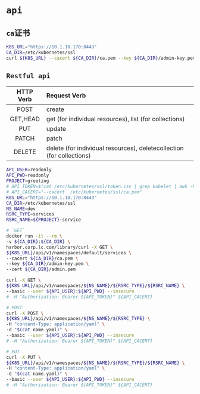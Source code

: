 # `api`

## `ca`证书

```bash
K8S_URL="https://10.1.10.170:8443"
CA_DIR=/etc/kubernetes/ssl
curl ${K8S_URL} --cacert ${CA_DIR}/ca.pem --key ${CA_DIR}/admin-key.pem --cert ${CA_DIR}/admin.pem
```

## `Restful api`

HTTP Verb | Request Verb 
:-:|:-
POST|create
GET,HEAD|get (for individual resources), list (for collections)
PUT|update
PATCH|patch
DELETE|delete (for individual resources), deletecollection (for collections)

```bash
API_USER=readonly
API_PWD=readonly
PROJECT=greeting
# API_TOKEN=$(cat /etc/kubernetes/ssl/token.csv | grep kubelet | awk -F ',' '{print $1}')
# API_CACERT="--cacert  /etc/kubernetes/ssl/ca.pem"
K8S_URL="https://10.1.10.170:8443"
CA_DIR=/etc/kubernetes/ssl
NS_NAME=dev
RSRC_TYPE=services
RSRC_NAME=${PROJECT}-service

# `GET`
docker run -it --rm \
-v ${CA_DIR}:${CA_DIR} \
harbor.corp.lc.com/library/curl -X GET \
${K8S_URL}/api/v1/namespaces/default/services \
--cacert ${CA_DIR}/ca.pem \
--key ${CA_DIR}/admin-key.pem \
--cert ${CA_DIR}/admin.pem

curl -X GET \
${K8S_URL}/api/v1/namespaces/${NS_NAME}/${RSRC_TYPE}/${RSRC_NAME} \
--basic --user ${API_USER}:${API_PWD} --insecure
# -H "Authorization: Bearer ${API_TOKEN}" ${API_CACERT}

# POST
curl -X POST \
${K8S_URL}/api/v1/namespaces/${NS_NAME}/${RSRC_TYPE} \
-H "content-Type: application/yaml" \
-d "$(cat name.yaml)" \
--basic --user ${API_USER}:${API_PWD} --insecure
# -H "Authorization: Bearer ${API_TOKEN}" ${API_CACERT}

# PUT
curl -X PUT \
${K8S_URL}/api/v1/namespaces/${NS_NAME}/${RSRC_TYPE}/${RSRC_NAME} \
-H "content-Type: application/yaml" \
-d "$(cat name.yaml)" \
--basic --user ${API_USER}:${API_PWD} --insecure
# -H "Authorization: Bearer ${API_TOKEN}" ${API_CACERT}

```
